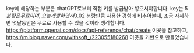 key에 해당하는 부분은 chatGPT로부터 직접 키를 발급받아 넣으셔야합니다.
key는 5$분량은 무료이며, 오늘 개발하면서 0.02$ 분량만큼 사용한 경험에 비추어볼때, 
조금 자제하면 몇달동안은 무료로 사용할 수 있을 것이라 생각합니다.
https://platform.openai.com/docs/api-reference/chat/create 이곳을 참고하고,
https://m.blog.naver.com/withsoft_/223055180268 이곳을 기반으로 만들었습니다.
